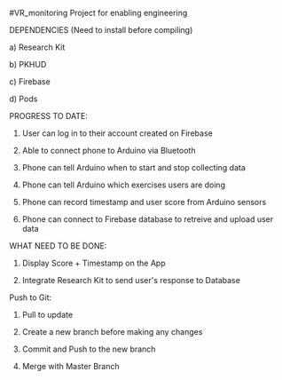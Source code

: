 #VR_monitoring
Project for enabling engineering

DEPENDENCIES (Need to install before compiling)

a) Research Kit

b) PKHUD

c) Firebase

d) Pods

PROGRESS TO DATE:

1) User can log in to their account created on Firebase

2) Able to connect phone to Arduino via Bluetooth

3) Phone can tell Arduino when to start and stop collecting data

4) Phone can tell Arduino which exercises users are doing

5) Phone can record timestamp and user score from Arduino sensors

6) Phone can connect to Firebase database to retreive and upload user data  

WHAT NEED TO BE DONE:

1) Display Score + Timestamp on the App 

2) Integrate Research Kit to send user's response to Database

Push to Git:

1) Pull to update

2) Create a new branch before making any changes

3) Commit and Push to the new branch

4) Merge with Master Branch
